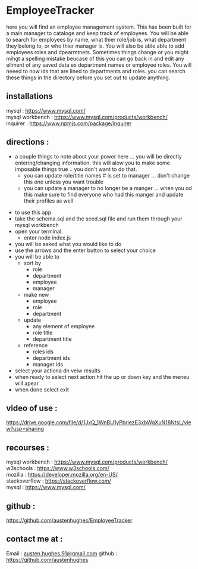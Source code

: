 # EmployeeTracker

here you will find an employee management system. This has been built for a main manager to cataloge and keep track of employees. You will be able to search for employees by name, what thier role/job is, what department they belong to, or who thier manager is. You will also be able able to add employees roles and dpearmtnets. Sometimes things change or you might mihgt  a spelling mistake beucase of this you can go back in and edit any eliment of any saved data ex department names or employee roles. You will neeed to now ids that are lined to departments and roles. you can search these things in the directory before you set out to update anything. 


## installations 

mysql : https://www.mysql.com/ <br />
mysql workbench : https://www.mysql.com/products/workbench/ <br />
inquirer : https://www.npmjs.com/package/inquirer <br />

## directions :

+ a couple things to note about your power here ... you will be directly entering/changing information. this will alow you to make some imposable things true .. you don't want to do that. 
    - you can update role/title names # is set to manager ... don't change this one unless you want trouble
    - you can update a manager to no longer be a manger ... when you od this make sure to find everyone who had this manger and update their profiles as well

- to use this app 
- take the schema.sql and the seed.sql file and run them through your mysql workbench
- open your terminal. 
  - enter node index.js
- you will be asked what you would like to do 
- use the arrows and the enter button to select your choice 
- you will be able to 
  - sort by 
    - role
    - department
    - employee 
    - manager 
  - make new
    - employee
    - role
    - department
  - update 
    - any element of employee 
    - role title 
    - department title 
  - reference 
    - roles ids
    - department ids
    - manager ids 
- select your actiona dn veiw results
- when ready to select next action hit the up or down key and the meneu will apear
- when done select exit 

## video of use :

https://drive.google.com/file/d/1JxQ_1WnBU1yPbriezE3xbWgXuN18NtsL/view?usp=sharing

## recourses :

mysql workbench : https://www.mysql.com/products/workbench/ <br />
w3schools : https://www.w3schools.com/ <br />
mozilla : https://developer.mozilla.org/en-US/ <br />
stackoverflow : https://stackoverflow.com/ <br />
mysql : https://www.mysql.com/ <br />

## github : 

https://github.com/austenhughes/EmployeeTracker

## contact me at :

Email : austen.hughes.91@gmail.com
github : https://github.com/austenhughes